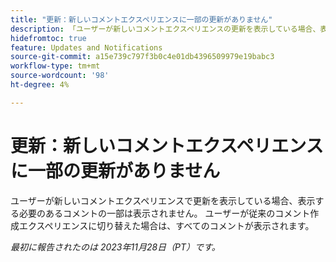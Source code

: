 ```yaml
---
title: "更新：新しいコメントエクスペリエンスに一部の更新がありません"
description: 「ユーザーが新しいコメントエクスペリエンスの更新を表示している場合、表示する必要のあるコメントの一部は表示されません。 ユーザーが従来のコメントエクスペリエンスに切り替えた場合は、すべてのコメントが表示されます。」
hidefromtoc: true
feature: Updates and Notifications
source-git-commit: a15e739c797f3b0c4e01db4396509979e19babc3
workflow-type: tm+mt
source-wordcount: '98'
ht-degree: 4%

---
```



# 更新：新しいコメントエクスペリエンスに一部の更新がありません

ユーザーが新しいコメントエクスペリエンスで更新を表示している場合、表示する必要のあるコメントの一部は表示されません。 ユーザーが従来のコメント作成エクスペリエンスに切り替えた場合は、すべてのコメントが表示されます。

_最初に報告されたのは 2023年11月28日（PT）です。_
